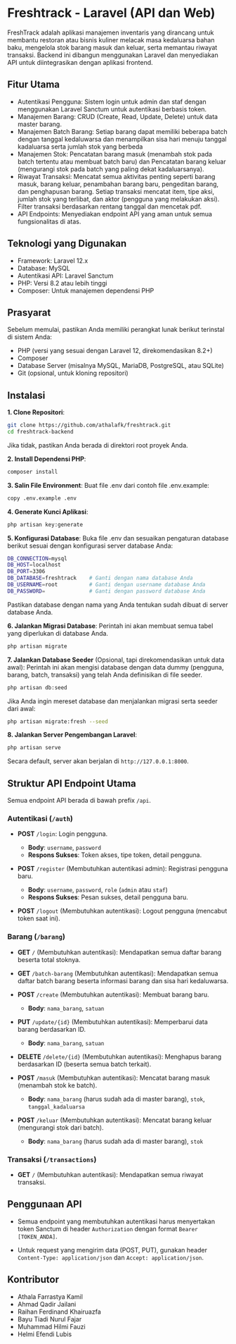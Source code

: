 # Freshtrack - Laravel (API dan Web)
FreshTrack adalah aplikasi manajemen inventaris yang dirancang untuk membantu restoran atau bisnis kuliner melacak masa kedaluarsa bahan baku, mengelola stok barang masuk dan keluar, serta memantau riwayat transaksi. Backend ini dibangun menggunakan Laravel dan menyediakan API untuk diintegrasikan dengan aplikasi frontend.

## Fitur Utama
- Autentikasi Pengguna: Sistem login untuk admin dan staf dengan menggunakan Laravel Sanctum untuk autentikasi berbasis token.
- Manajemen Barang: CRUD (Create, Read, Update, Delete) untuk data master barang.
- Manajemen Batch Barang: Setiap barang dapat memiliki beberapa batch dengan tanggal kedaluwarsa dan menampilkan sisa hari menuju tanggal kadaluarsa serta jumlah stok yang berbeda
- Manajemen Stok: Pencatatan barang masuk (menambah stok pada batch tertentu atau membuat batch baru) dan Pencatatan barang keluar (mengurangi stok pada batch yang paling dekat kadaluarsanya).
- Riwayat Transaksi: Mencatat semua aktivitas penting seperti barang masuk, barang keluar, penambahan barang baru, pengeditan barang, dan penghapusan barang. Setiap transaksi mencatat item, tipe aksi, jumlah stok yang terlibat, dan aktor (pengguna yang melakukan aksi). Filter transaksi berdasarkan rentang tanggal dan mencetak pdf.
- API Endpoints: Menyediakan endpoint API yang aman untuk semua fungsionalitas di atas.

## Teknologi yang Digunakan
- Framework: Laravel 12.x
- Database: MySQL
- Autentikasi API: Laravel Sanctum
- PHP: Versi 8.2 atau lebih tinggi
- Composer: Untuk manajemen dependensi PHP

## Prasyarat
Sebelum memulai, pastikan Anda memiliki perangkat lunak berikut terinstal di sistem Anda:

- PHP (versi yang sesuai dengan Laravel 12, direkomendasikan 8.2+)
- Composer
- Database Server (misalnya MySQL, MariaDB, PostgreSQL, atau SQLite)
- Git (opsional, untuk kloning repositori)

## Instalasi
**1. Clone Repositori**:
```bash
git clone https://github.com/athalafk/freshtrack.git
cd freshtrack-backend
```
Jika tidak, pastikan Anda berada di direktori root proyek Anda.

**2. Install Dependensi PHP**:
```bash
composer install
```

**3. Salin File Environment**:
Buat file .env dari contoh file .env.example:
```bash
copy .env.example .env
```

**4. Generate Kunci Aplikasi**:
```bash
php artisan key:generate
```

**5. Konfigurasi Database**:
Buka file .env dan sesuaikan pengaturan database berikut sesuai dengan konfigurasi server database Anda:
```bash
DB_CONNECTION=mysql
DB_HOST=localhost
DB_PORT=3306
DB_DATABASE=freshtrack    # Ganti dengan nama database Anda
DB_USERNAME=root          # Ganti dengan username database Anda
DB_PASSWORD=              # Ganti dengan password database Anda
```
Pastikan database dengan nama yang Anda tentukan sudah dibuat di server database Anda.

**6. Jalankan Migrasi Database**:
Perintah ini akan membuat semua tabel yang diperlukan di database Anda.
```bash
php artisan migrate
```

**7. Jalankan Database Seeder** (Opsional, tapi direkomendasikan untuk data awal):
Perintah ini akan mengisi database dengan data dummy (pengguna, barang, batch, transaksi) yang telah Anda definisikan di file seeder.
```bash
php artisan db:seed
```
Jika Anda ingin mereset database dan menjalankan migrasi serta seeder dari awal:
```bash
php artisan migrate:fresh --seed
```

**8. Jalankan Server Pengembangan Laravel**:
```bash
php artisan serve
```
Secara default, server akan berjalan di ```http://127.0.0.1:8000```.

## Struktur API Endpoint Utama
Semua endpoint API berada di bawah prefix ```/api```.

### Autentikasi (`/auth`)

- **POST** `/login`: Login pengguna.
  - **Body**: `username`, `password`
  - **Respons Sukses**: Token akses, tipe token, detail pengguna.

- **POST** `/register` (Membutuhkan autentikasi admin): Registrasi pengguna baru.
  - **Body**: `username`, `password`, `role` (`admin` atau `staf`)
  - **Respons Sukses**: Pesan sukses, detail pengguna baru.

- **POST** `/logout` (Membutuhkan autentikasi): Logout pengguna (mencabut token saat ini).

### Barang (`/barang`)

- **GET** `/` (Membutuhkan autentikasi): Mendapatkan semua daftar barang beserta total stoknya.

- **GET** `/batch-barang` (Membutuhkan autentikasi): Mendapatkan semua daftar batch barang beserta informasi barang dan sisa hari kedaluwarsa.

- **POST** `/create` (Membutuhkan autentikasi): Membuat barang baru.
  - **Body**: `nama_barang`, `satuan`

- **PUT** `/update/{id}` (Membutuhkan autentikasi): Memperbarui data barang berdasarkan ID.
  - **Body**: `nama_barang`, `satuan`

- **DELETE** `/delete/{id}` (Membutuhkan autentikasi): Menghapus barang berdasarkan ID (beserta semua batch terkait).

- **POST** `/masuk` (Membutuhkan autentikasi): Mencatat barang masuk (menambah stok ke batch).
  - **Body**: `nama_barang` (harus sudah ada di master barang), `stok`, `tanggal_kadaluarsa`

- **POST** `/keluar` (Membutuhkan autentikasi): Mencatat barang keluar (mengurangi stok dari batch).
  - **Body**: `nama_barang` (harus sudah ada di master barang), `stok`

### Transaksi (`/transactions`)

- **GET** `/` (Membutuhkan autentikasi): Mendapatkan semua riwayat transaksi.

## Penggunaan API

- Semua endpoint yang membutuhkan autentikasi harus menyertakan token Sanctum di header `Authorization` dengan format `Bearer [TOKEN_ANDA]`.

- Untuk request yang mengirim data (POST, PUT), gunakan header `Content-Type: application/json` dan `Accept: application/json`.

## Kontributor
- Athala Farrastya Kamil
- Ahmad Qadir Jailani
- Raihan Ferdinand Khairuazfa
- Bayu Tiadi Nurul Fajar
- Muhammad Hilmi Fauzi
- Helmi Efendi Lubis

